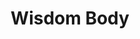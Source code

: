 ---
layout: program
slug: wisdom-body
title: Wisdom Body
description_html: 
featured-image: 
heading: 
  title: Wisdom Body
  subtitle: Online Embodied Movement & Somatic Dance Program
  description: reconnect with your innate feminine power
  button-enroll: 
    text: Enroll now
    url: 
  button-video: 
    show: true
    text: Watch the video
    url: 
banner: 
 - image_path: 
   title: Ritual
   benefit: A loving relationship with your body
 - image_path: 
   title: Expression
   benefit: Radical & lasting self acceptance
 - image_path: 
   title: Awaken
   benefit: Your feminine passion and creativity
video:
  show: true
  url: 
course-description: 
  heading: Discover the essence of Wisdom Body
  description: This program is a personal deep dive into 12 powerful embodied movement and somatic dance practices - broken down into 4 themed-modules including 3 practices each, Movement Meditation, Somatic Activation, Embodied Liberation
  module: 
   - image_path: 
     title: Meditation
     description_html: Learn to relax the mind and surrender into full awareness & acceptance of the feeling body.<br>Gain the tools to come into an embodied presence at every moment of your life.<br>Move through your daily life with ease, while never losing connection to your internal wisdom.
   - image_path: 
     title: Activation
     description_html: Increase your movement vocabulary, expanding your capacity to express yourself through dance.<br>Activate your whole-body awareness, fluidity, and kinesthetic body intelligence.<br>Learn new somatic movement practices, exploring the infinite movement pathways, and expanding your skill set for how to effectively express through your body.
   - image_path: 
     title: Liberation
     description_html: Explore, unlock, and celebrate ALL of your Feminine expressions.<br>Harness the power of all of your emotions and transmute this energy into movement for manifestation and creation.<br>Learn how to use movement as a prayer and devotional practice to yourself, weaving together your dreams with your reality.<br>Become the creatrix of your life and empower yourself to take inspired action, the feminine way, with fluidity and grace.
who-its-for: 
  heading: Who the Wisdom Body Immersion is For
  description_html: Anyone who wants to go deeper, who may already have some experience in embodied movement, or whose already playing with using dance and movement as part of their personal development and healing modality, but wants more options, tools, guidance, and inspiration.<br>People that are new to embodied dance, that are interested in diving into this level of freedom through movement, exploring authenticity and personal expression.
  background_image: 
inside-the-course:
  heading: Inside the Wisdom Body Immersion
  description_html: In Wisdom Body, each module brings a new dimension of understanding. Our program is structured in four modules, each offering a comprehensive approach to embodied awareness and expression.
  module:
  - title: Module 1
    description_html: This is a lengthy answer.
  - title: Module 2
    description_html: This is a lengthy answer.
  - title: Module 3
    description_html: This is a lengthy answer.
  - title: Module 4
    description_html: This is a lengthy answer.
testimonials: 
 - testimonial: This is a testimonial
   author: Regina Philange
 - testimonial: This is a testimonial
   author: Ken Adams
instructor: 
  show: true
  heading: Your Facilitator, Mana Mei
  description_html: I am a passionate curator of embodiment ceremonies and sacred dance spaces, as well as a professional dancer and performer with over 20 years of classical dance training.<br>Through my life-long studies of classical dance techniques and over 10 years of exploring non-traditional movement techniques, I have discovered the immense healing power of movement and am passionate about sharing this wisdom with women all over the world.<br>I believe that our bodies are vessels gifted to us to explore all of the complexities of the human experience and the infinite expression of our Spirit, and by becoming deeply embodied and cultivating unwavering inner safety and freedom, we can live in Full Authentic Liberation
investment: 
  heading: Investment
  includes: 
    heading: What's included
    list: 
     - list-item: 12 guided audio and video practices
     - list-item: Written theory and journaling prompts
     - list-item: Lifetime access to program materials
     - list-item: Access to the private wisdom body Facebook group
     - list-item: 2-months free membership to the liberation through movement online community 
  pricing:
    pay-in-full:
      heading: Pay in full
      price: $300
    payment-plan: 
      show: true
      heading: Payment plan
      price: $180 x 12 months
faq: 
  heading: Frequently asked questions
  questions-and-answers: 
   - question: I have a busy schedule. Can I take my time working through each module?
     answer: YES! Wisdom Body is designed to serve YOU in living in your radiance. Therefore the practices have been designed to give you the freedom of when, and how often you practice. That being said here is the recommendation from Mana Mei.<br>For first time, it is recommended to complete ONE module per week, spacing the 3 practices out as you desire. The practices are meant to do IN ORDER, as the 3rd practice incorporates practice 1 & 2.<br>As you have lifetime access, once you have completed all 4 modules, you will have the knowledge and freedom to revisit specific practices, choosing which will serve you best on any particular day.<br>These practices are meant to be done MORE THAN ONCE. And the more you do them, the deeper you will be able to go. Through the practices, you are retraining your ability to stay present, to access more freedom, and to evoke new feelings. 
   - question: Are there prerequisites to take this program?
     answer: NO. This program is open to any woman who is excited and ready to dive into the movement medicine, regardless of your previous experience. All women can benefit from this program, regardless of your age, physical capacity, dance experience, or location in the world.<br>In the case that you are still worried that you do not have enough experience for this program, Mana Mei recommends starting with the MANA Movement Program as a solid starting foundation. 
   - question: What is the difference between Wisdom Body and MANA Movement?
     answer: MANA Movement is a guided practice which flows through sequences of specific movement patterns that are focused on bringing non-linear movement into the physical body, otherwise known as the Feminine Pathways or circles, spirals, and waves.<br>MANA Movement is a great place to start for those who are completely new to embodied dance and want clear and specific guidance on how to move the body for more freedom.<br>Wisdom Body will offer you the next level of freedom in that there is no specific guided movements, but rather invitations for you to discover your unique movement style through intentional prompts, imagery, and somatic cues.<br>Wisdom Body is perfect for any woman ready to deepen her movement practice and gain new inspiration for increased freedom.
   - question: Will I receive a certificate at the end?
     answer: Wisdom Body is purely a personal deep dive experience so there is no certification at completion. If you are interested in Mana Mei’s Level 1 Leadership and Facilitator Training, check out the Liberation Through Movement Mentorship Program!
   - question: I don’t have a credit card. Is there any other way I can pay?
     answer: Yes! We accept PayPal and Bank Transfers. Please contact Mana Mei to request a new payment option.
cta: 
  heading: Something greater
  description_html: There is something much greater than you or me, or our physical bodies and minds, that exists in the unseen world and is the source of what we call magic, and which is always working to bring us back into alignment with our divine path and purpose - that something is your Wisdom Body.<br>This immersion will provide you with the tools & experiences to help you reconnect with your own Wisdom Body and step into your full power.
  button: 
    text: Enroll now
    url: 
seo: 
  title: 
  description: 
  keywords: 
  social_image: 
  hide-from-google: false
---